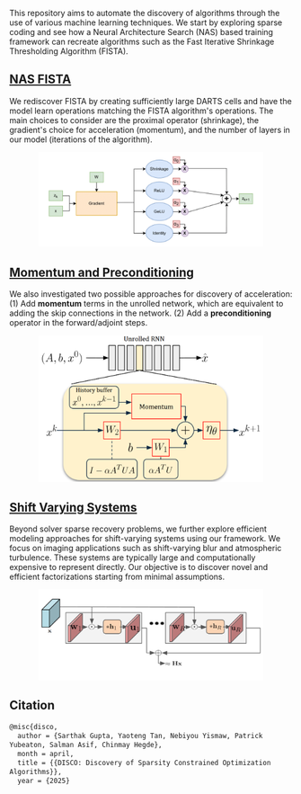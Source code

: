 This repository aims to automate the discovery of algorithms through the use of various machine learning techniques. We start by exploring sparse coding and see how a Neural Architecture Search (NAS) based training framework can recreate algorithms such as the Fast Iterative Shrinkage Thresholding Algorithm (FISTA). 

## [**NAS FISTA**](fista_nas)

We rediscover FISTA by creating sufficiently large DARTS cells and have the model learn operations matching the FISTA algorithm's operations. The main choices to consider are the proximal operator (shrinkage), the gradient's choice for acceleration (momentum), and the number of layers in our model (iterations of the algorithm). 

<center>
<img src="images/ISTA_NAS.drawio.png" alt= ista-nas width="400">
</center>


## [**Momentum and Preconditioning**](acceleration_discovery)
We also investigated two possible approaches for discovery of acceleration: (1) Add **momentum** terms in the unrolled network, which are equivalent to adding the skip connections in the network. (2) Add a **preconditioning** operator in the forward/adjoint steps.

<center>
<img src="images/acceleration/fig-acceleration.png" alt= “acceleration” width="400">
</center>

## [**Shift Varying Systems**](shift_varying)
Beyond solver sparse recovery problems, we further explore efficient modeling approaches for shift-varying systems using our framework. We focus on imaging applications such as shift-varying blur and atmospheric turbulence. These systems are typically large and computationally expensive to represent directly. Our objective is to discover novel and efficient factorizations starting from minimal assumptions.

<center>
<img src="images/fig-shift-varing.png" alt= shift-varing width="400">
</center>

## **Citation**
```
@misc{disco,
  author = {Sarthak Gupta, Yaoteng Tan, Nebiyou Yismaw, Patrick Yubeaton, Salman Asif, Chinmay Hegde},
  month = april,
  title = {{DISCO: Discovery of Sparsity Constrained Optimization Algorithms}},
  year = {2025}
```
